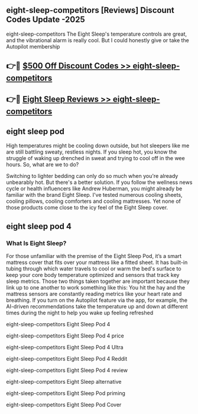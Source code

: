 ## eight-sleep-competitors [Reviews​] Discount Codes Update -2025

eight-sleep-competitors The Eight Sleep's temperature controls are great, and the vibrational alarm is really cool. But I could honestly give or take the Autopilot membership

## 👉🔴 [$500 Off Discount Codes >> eight-sleep-competitors](http://download.freeplayer.one?title=eight-sleep-competitors&ref=18-ES)

## 👉🔴 [Eight Sleep Reviews >> eight-sleep-competitors](http://download.freeplayer.one?title=eight-sleep-competitors&ref=18-ES)

## eight sleep pod

High temperatures might be cooling down outside, but hot sleepers like me are still battling sweaty, restless nights. If you sleep hot, you know the struggle of waking up drenched in sweat and trying to cool off in the wee hours. So, what are we to do?

Switching to lighter bedding can only do so much when you're already unbearably hot. But there's a better solution. If you follow the wellness news cycle or health influencers like Andrew Huberman, you might already be familiar with the brand Eight Sleep. I've tested numerous cooling sheets, cooling pillows, cooling comforters and cooling mattresses. Yet none of those products come close to the icy feel of the Eight Sleep cover.

## eight sleep pod 4

### What Is Eight Sleep?

For those unfamiliar with the premise of the Eight Sleep Pod, it’s a smart mattress cover that fits over your mattress like a fitted sheet. It has built-in tubing through which water travels to cool or warm the bed's surface to keep your core body temperature optimized and sensors that track key sleep metrics. Those two things taken together are important because they link up to one another to work something like this: You hit the hay and the mattress sensors are constantly reading metrics like your heart rate and breathing. If you turn on the Autopilot feature via the app, for example, the AI-driven recommendations take the temperature up and down at different times during the night to help you wake up feeling refreshed

eight-sleep-competitors Eight Sleep Pod 4

eight-sleep-competitors Eight Sleep Pod 4 price

eight-sleep-competitors Eight Sleep Pod 4 Ultra

eight-sleep-competitors Eight Sleep Pod 4 Reddit

eight-sleep-competitors Eight Sleep Pod 4 review

eight-sleep-competitors Eight Sleep alternative

eight-sleep-competitors Eight Sleep Pod priming

eight-sleep-competitors Eight Sleep Pod Cover